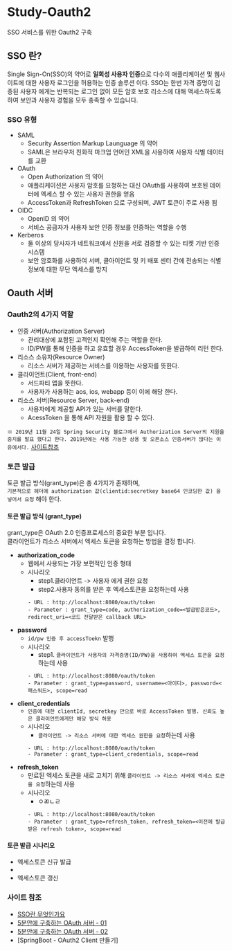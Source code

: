 # Study-Oauth2
SSO 서비스를 위한 Oauth2 구축

## SSO 란?
Single Sign-On(SSO)의 약어로 **일회성 사용자 인증**으로 다수의 애플리케이션 및 웹사이트에 대한 사용자 로그인을 허용하는 인증 솔루션 이다.
SSO는 한번 자격 증명이 검증된 사용자 에게는 반복되는 로그인 없이 모든 암호 보호 리소스에 대해 액세스하도록 하여 보안과 사용자 경험을 모두 충족할 수 있습니다.

### SSO 유형
+ SAML
    + Security Assertion Markup Launguage 의 약어
    + SAML은 브라우저 친화적 마크업 언어인 XML을 사용하여 사용자 식별 데이터를 교환
+ OAuth
    + Open Authorization 의 약어
    + 애플리케이션은 사용자 암호를 요청하는 대신 OAuth를 사용하여 보호된 데이터에 엑세스 할 수 있는 사용자 권한을 얻음
    + AccessToken과 RefreshToken 으로 구성되며, JWT 토큰이 주로 사용 됨
+ OIDC
    + OpenID 의 약어
    + 서비스 공급자가 사용자 보안 인증 정보를 인증하는 역할을 수행
+ Kerberos
    + 둘 이상의 당사자가 네트워크에서 신원을 서로 검증할 수 있는 티켓 기반 인증 시스템
    + 보안 암호화를 사용하여 서버, 클아이언트 및 키 배포 센터 간에 전송되는 식별정보에 대한 무단 액세스를 방지


## Oauth 서버


### Oauth2의 4가지 역할
+ 인증 서버(Authorization Server)
    + 관리대상에 포함된 고객인지 확인해 주는 역할을 한다.
    + ID/PW를 통해 인증을 하고 유효할 경우 AccessToken을 발급하여 리턴 한다.
+ 리소스 소유자(Resource Owner)
    + 리소스 서버가 제공하는 서비스를 이용하는 사용자를 뜻한다.
+ 클라이언트(Client, front-end)
    + 서드파티 앱을 뜻한다.
    + 사용자가 사용하는 aos, ios, webapp 등이 이에 해당 한다.
+ 리소스 서버(Resource Server, back-end)
    + 사용자에게 제공할 API가 있는 서버를 말한다.
    + AcessToken 을 통해 API 자원을 활용 할 수 있다.
    
`※ 2019년 11월 24일 Spring Security 블로그에서 Authorization Server의 지원을 중지를 발표 했다고 한다. 2019년에는 사용 가능한 상용 및 오픈소스 인증서버가 많다는 이유에서다.`
[사이트참조](https://lemontia.tistory.com/927)

### 토큰 발급
토큰 발급 방식(grant_type)은 총 4가지가 존재하며,   
`기본적으로 헤더에 authorization 값(clientid:secretkey base64 인코딩한 값) 을 넣어서 요청` 해야 한다.
#### 토큰 발급 방식 (grant_type)
grant_type은 OAuth 2.0 인증프로세스의 중요한 부분 입니다.   
클라이언트가 리소스 서버에서 엑세스 토큰을 요청하는 방법을 결정 합니다.
+ **authorization_code**
    + 웹에서 사용되는 가장 보편적인 인증 형태
    + 시나리오
        + step1.클라이언트 -> 사용자 에게 권한 요청
        + step2.사용자 동의를 받은 후 엑세스토큰을 요청하는데 사용
        ```
        - URL : http://localhost:8080/oauth/token
        - Parameter : grant_type=code, authorization_code=<발급받은코드>, redirect_uri=<코드 전달받은 callback URL>
        ```
+ **password**
    + `id/pw 인증 후 accessToekn` 발행
    + 시나리오
        + step1. `클라이언트가 사용자의 자격증명(ID/PW)을 사용하여 엑세스 토큰을 요청`하는데 사용
        ```
        - URL : http://localhost:8080/oauth/token
        - Parameter : grant_type=password, username=<아이디>, password=<패스워드>, scope=read
        ```
+ **client_credentials**
    + `인증에 대한 clientId, secretkey 만으로 바로 AccessToken 발행. 신뢰도 높은 클라이언트에게만 해당 방식 허용`
    + 시나리오
        + `클라이언트 -> 리소스 서버에 대한 엑세스 권한을 요청`하는데 사용
        ```
        - URL : http://localhost:8080/oauth/token
        - Parameter : grant_type=client_credentials, scope=read
        ```
+ **refresh_token**
    + 만료된 엑세스 토큰을 새로 고치기 위해 `클라이언트 -> 리소스 서버에 엑세스 토큰을 요청`하는데 사용
    + 시나리오
        + ㅇㄻㄴㄹ
        ```
        - URL : http://localhost:8080/oauth/token
        - Parameter : grant_type=refresh_token, refresh_token=<이전에 발급받은 refresh token>, scope=read
        ```


#### 토큰 발급 시나리오
+ 엑세스토큰 신규 발급
+
+ 엑세스토큰 갱신


### 사이트 참조
+ [SSO란 무엇인가요](https://aws.amazon.com/ko/what-is/sso/)
+ [5분안에 구축하는 OAuth 서버 - 01](https://co-de.tistory.com/29)
+ [5분안에 구축하는 OAuth 서버 - 02](https://co-de.tistory.com/36)
+ [SpringBoot - OAuth2 Client 만들기]
